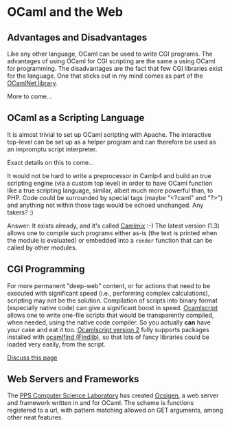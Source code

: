 # OCaml and the Web
## Advantages and Disadvantages
Like any other language, OCaml can be used to write CGI programs. The
advantages of using OCaml for CGI scripting are the same a using OCaml
for programming. The disadvantages are the fact that few CGI libraries
exist for the language. One that sticks out in my mind comes as part of
the [OCamlNet
library](http://ocamlnet.sourceforge.net/ "http://ocamlnet.sourceforge.net/").

More to come...

## OCaml as a Scripting Language
It is almost trivial to set up OCaml scripting with Apache. The
interactive top-level can be set up as a helper program and can
therefore be used as an impromptu script interpreter.

Exact details on this to come...

It would not be hard to write a preprocessor in Camlp4 and build an true
scripting engine (via a custom top level) in order to have OCaml
function like a true scripting language, similar, albeit much more
powerful than, to PHP. Code could be surrounded by special tags (maybe
"\<?caml" and "?\>") and anything not within those tags would be echoed
unchanged. Any takers? :)

Answer: It exists already, and it's called
[Camlmix](http://martin.jambon.free.fr/camlmix/ "http://martin.jambon.free.fr/camlmix/")
:-) The latest version (1.3) allows one to compile such programs either
as-is (the text is printed when the module is evaluated) or embedded
into a `render` function that can be called by other modules.

## CGI Programming
For more permanent "deep-web" content, or for actions that need to be
executed with significant speed (i.e., performing complex calculations),
scripting may not be the solution. Compilation of scripts into binary
format (especially native code) can give a significant boost in speed.
[Ocamlscript](http://martin.jambon.free.fr/ocamlscript.html "http://martin.jambon.free.fr/ocamlscript.html")
allows one to write one-file scripts that would be transparently
compiled, when needed, using the native code compiler. So you actually
**can** have your cake and eat it too. [Ocamlscript version
2](http://martin.jambon.free.fr/ocamlscript.html "http://martin.jambon.free.fr/ocamlscript.html")
fully supports packages installed with [ocamlfind
(Findlib)](http://www.ocaml-programming.de/packages/ "http://www.ocaml-programming.de/packages/"),
so that lots of fancy libraries could be loaded very easily, from the
script.

[Discuss this
page](ocaml_and_the_web/discussion.html "ocaml_and_the_web/discussion")

## Web Servers and Frameworks
The [PPS Computer Science
Laboratory](http://www.pps.jussieu.fr/ "http://www.pps.jussieu.fr/") has
created [Ocsigen](http://www.ocsigen.org/ "http://www.ocsigen.org/"), a
web server and framework written in and for OCaml. The scheme is
functions registered to a url, with pattern matching allowed on GET
arguments, among other neat features.


